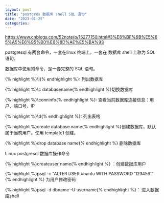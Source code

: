 ```yaml
---
layout: post
title: "postgres 数据库 shell SQL 语句"
date: "2023-01-29"
categories: 
---
```

<p><a href="https://www.cnblogs.com/52note/p/15277150.html#3%E8%BF%9B%E5%85%A5%E6%95%B0%E6%8D%AE%E5%BA%93">https://www.cnblogs.com/52note/p/15277150.html#3%E8%BF%9B%E5%85%A5%E6%95%B0%E6%8D%AE%E5%BA%93</a></p>

<p>postgresql 有两套命令，一套在linux 终端上，一套在 数据库 shell 上称为 SQL 语句。</p>

<p>数据库中使用的命令，是一套完整的 SQL 语句。</p>

<p>{% highlight %}\l{% endhighlight %}: 列出数据库</p>

<p>{% highlight %}\c databasename{% endhighlight %}切换数据库</p>

<p>{% highlight %}\conninfo{% endhighlight %}: 查看当前数据库连接信息：用户、端口号、IP</p>

<p>{% highlight %}\d{% endhighlight %}: 列出表格</p>

<p>{% highlight %}create database name{% endhighlight %}创建数据库，默认属于当前用户。使用 template1 创建。</p>

<p>{% highlight %}drop database name{% endhighlight %} 删除数据库</p>

<p>Linux postgresql 数据库操作命令</p>

<p>{% highlight %}createuser name{% endhighlight %} ：创建数据库用户</p>

<p>{% highlight %}psql -c &quot;ALTER USER ubantu WITH PASSWORD &#39;123456&#39;&quot;{% endhighlight %} 为用户修改密码</p>

<p>{% highlight %}psql -d dbname -U username{% endhighlight %}： 进入数据库shell</p>

